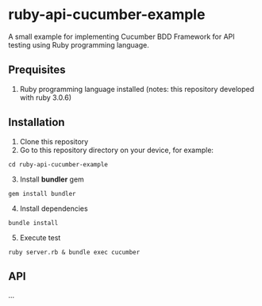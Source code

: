 # ruby-api-cucumber-example

A small example for implementing Cucumber BDD Framework for API testing using Ruby programming language.

## Prequisites
1. Ruby programming language installed (notes: this repository developed with ruby 3.0.6)

## Installation
1. Clone this repository
2. Go to this repository directory on your device, for example:
```shell
cd ruby-api-cucumber-example
```
3. Install **bundler** gem
```shell
gem install bundler
```
4. Install dependencies
```shell
bundle install
```
5. Execute test
```shell
ruby server.rb & bundle exec cucumber
```

## API
...
